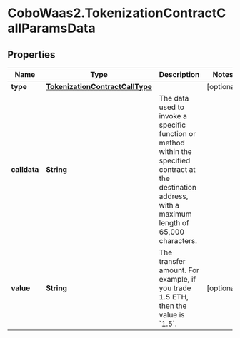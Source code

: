 # CoboWaas2.TokenizationContractCallParamsData

## Properties

Name | Type | Description | Notes
------------ | ------------- | ------------- | -------------
**type** | [**TokenizationContractCallType**](TokenizationContractCallType.md) |  | [optional] 
**calldata** | **String** | The data used to invoke a specific function or method within the specified contract at the destination address, with a maximum length of 65,000 characters.  | 
**value** | **String** | The transfer amount. For example, if you trade 1.5 ETH, then the value is &#x60;1.5&#x60;.  | [optional] 


